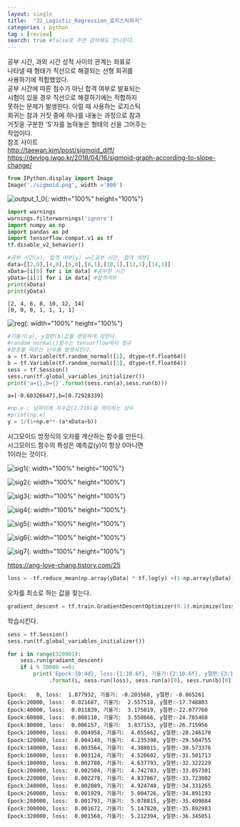 ```yaml
---
layout: single
title:  "32_Logistic_Regression_로지스틱회귀"
categories : python
tag : [review]
search: true #false로 주면 검색해도 안나온다.
---
```


공부 시간, 과외 시간 성적 사이의 관계는 좌표로  
나타낼 때 형태가 직선으로 해결되는 선형 회귀를  
사용하기에 적합했었다.  
공부 시간에 따른 점수가 아닌 합격 여부로 발표되는    
시험이 있을 경우 직선으로 해결하기에는 적합하지  
못하는 문제가 발생한다. 이럴 때 사용하는 로지스틱  
회귀는 참과 거짓 중에 하나를 내놓는 과정으로 참과  
거짓을 구분한 'S'자를 눕혀놓은 형태의 선을 그어주는  
작업이다.  
참조 사이트  
http://taewan.kim/post/sigmoid_diff/  
https://devlog.jwgo.kr/2018/04/16/sigmoid-graph-according-to-slope-change/


```python
from IPython.display import Image
Image('./sigmoid.png', width ='800')
```

![output_1_0](../../images/2022-07-01-32_Logistic_Regression_로지스틱회귀/output_1_0.png){: width="100%" height="100%"}


```python
import warnings 
warnings.filterwarnings('ignore')
import numpy as np
import pandas as pd
import tensorflow.compat.v1 as tf
tf.disable_v2_behavior()
```


```python
#공부 시간(x), 합격 여부(y) =>[공부 시간, 합격 여부]
data=[[2,0],[4,0],[6,0],[8,1],[10,1],[12,1],[14,1]]
xData=[i[0] for i in data] #공부한 시간
yData=[i[1] for i in data] #합격여부
print(xData)
print(yData)
```
    [2, 4, 6, 8, 10, 12, 14]
    [0, 0, 0, 1, 1, 1, 1]

![reg](../../images/2022-07-01-32_Logistic_Regression_로지스틱회귀/reg.png){: width="100%" height="100%"}

```python
#기울기(a), y절편(b)값을 랜덤하게 정한다.
#random_normal()함수는 tensorflow에서 정규
#분포를 따르는 난수를 발생시킨다.
a = tf.Variable(tf.random_normal([1], dtype=tf.float64))
b = tf.Variable(tf.random_normal([1], dtype=tf.float64))
sess = tf.Session()
sess.run(tf.global_variables_initializer())
print('a={},b={}'.format(sess.run(a),sess.run(b)))
```
    a=[-0.60326647],b=[0.72928339]

```python
#np.e : 넘파이에 지수값(2.718)을 의미하는 상수
#print(np.e)
y = 1/(1+np.e**-(a*xData+b))
```

시그모이드 방정식의 오차를 계산하는 함수를 만든다.  
시그모이드 함수의 특성은 예측값(y)이 항상 0아니면  
1이라는 것이다.

![sig1](../../images/2022-07-01-32_Logistic_Regression_로지스틱회귀/sig1.png){: width="100%" height="100%"}

![sig2](../../images/2022-07-01-32_Logistic_Regression_로지스틱회귀/sig2.png){: width="100%" height="100%"}

![sig3](../../images/2022-07-01-32_Logistic_Regression_로지스틱회귀/sig3.png){: width="100%" height="100%"}

![sig4](../../images/2022-07-01-32_Logistic_Regression_로지스틱회귀/sig4.png){: width="100%" height="100%"}

![sig5](../../images/2022-07-01-32_Logistic_Regression_로지스틱회귀/sig5.png){: width="100%" height="100%"}

![sig6](../../images/2022-07-01-32_Logistic_Regression_로지스틱회귀/sig6-16577887561811.png){: width="100%" height="100%"}

![sig7](../../images/2022-07-01-32_Logistic_Regression_로지스틱회귀/sig7.png){: width="100%" height="100%"}

https://ang-love-chang.tistory.com/25


```python
loss = -tf.reduce_mean(np.array(yData) * tf.log(y) +(1-np.array(yData)) * tf.log(1-y))
```

오차를 최소로 하는 값을 찾는다.


```python
gradient_descent = tf.train.GradientDescentOptimizer(0.1).minimize(loss)
```

학습시킨다.


```python
sess = tf.Session()
sess.run(tf.global_variables_initializer())

for i in range(320001):
    sess.run(gradient_descent)
    if i % 20000 ==0:
        print('Epock:{0:4d}, loss:{1:10.6f}, 기울기:{2:10.6f}, y절편:{3:10.6f}'
             .format(i, sess.run(loss), sess.run(a)[0], sess.run(b)[0]))
```

    Epock:   0, loss:  1.877932, 기울기: -0.203560, y절편: -0.865261
    Epock:20000, loss:  0.021687, 기울기:  2.557518, y절편:-17.748803
    Epock:40000, loss:  0.011839, 기울기:  3.175019, y절편:-22.077760
    Epock:60000, loss:  0.008110, 기울기:  3.558666, y절편:-24.765468
    Epock:80000, loss:  0.006157, 기울기:  3.837153, y절편:-26.715956
    Epock:100000, loss:  0.004958, 기울기:  4.055662, y절편:-28.246170
    Epock:120000, loss:  0.004148, 기울기:  4.235398, y절편:-29.504755
    Epock:140000, loss:  0.003564, 기울기:  4.388015, y절편:-30.573376
    Epock:160000, loss:  0.003124, 기울기:  4.520602, y절편:-31.501713
    Epock:180000, loss:  0.002780, 기울기:  4.637793, y절편:-32.322229
    Epock:200000, loss:  0.002504, 기울기:  4.742783, y절편:-33.057301
    Epock:220000, loss:  0.002278, 기울기:  4.837867, y절편:-33.723002
    Epock:240000, loss:  0.002089, 기울기:  4.924748, y절편:-34.331265
    Epock:260000, loss:  0.001929, 기울기:  5.004726, y절편:-34.891193
    Epock:280000, loss:  0.001791, 기울기:  5.078815, y절편:-35.409884
    Epock:300000, loss:  0.001672, 기울기:  5.147820, y절편:-35.892983
    Epock:320000, loss:  0.001568, 기울기:  5.212394, y절편:-36.345051

